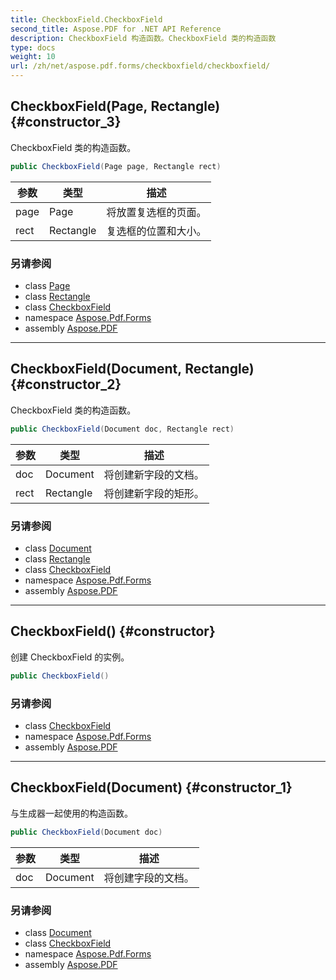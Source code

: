 ```yaml
---
title: CheckboxField.CheckboxField
second_title: Aspose.PDF for .NET API Reference
description: CheckboxField 构造函数。CheckboxField 类的构造函数
type: docs
weight: 10
url: /zh/net/aspose.pdf.forms/checkboxfield/checkboxfield/
---
```

## CheckboxField(Page, Rectangle) {#constructor_3}

CheckboxField 类的构造函数。

```csharp
public CheckboxField(Page page, Rectangle rect)
```

| 参数 | 类型 | 描述 |
| --- | --- | --- |
| page | Page | 将放置复选框的页面。 |
| rect | Rectangle | 复选框的位置和大小。 |

### 另请参阅

* class [Page](../../../aspose.pdf/page/)
* class [Rectangle](../../../aspose.pdf/rectangle/)
* class [CheckboxField](../)
* namespace [Aspose.Pdf.Forms](../../../aspose.pdf.forms/)
* assembly [Aspose.PDF](../../../)

---

## CheckboxField(Document, Rectangle) {#constructor_2}

CheckboxField 类的构造函数。

```csharp
public CheckboxField(Document doc, Rectangle rect)
```

| 参数 | 类型 | 描述 |
| --- | --- | --- |
| doc | Document | 将创建新字段的文档。 |
| rect | Rectangle | 将创建新字段的矩形。 |

### 另请参阅

* class [Document](../../../aspose.pdf/document/)
* class [Rectangle](../../../aspose.pdf/rectangle/)
* class [CheckboxField](../)
* namespace [Aspose.Pdf.Forms](../../../aspose.pdf.forms/)
* assembly [Aspose.PDF](../../../)

---

## CheckboxField() {#constructor}

创建 CheckboxField 的实例。

```csharp
public CheckboxField()
```

### 另请参阅

* class [CheckboxField](../)
* namespace [Aspose.Pdf.Forms](../../../aspose.pdf.forms/)
* assembly [Aspose.PDF](../../../)

---

## CheckboxField(Document) {#constructor_1}

与生成器一起使用的构造函数。

```csharp
public CheckboxField(Document doc)
```

| 参数 | 类型 | 描述 |
| --- | --- | --- |
| doc | Document | 将创建字段的文档。 |

### 另请参阅

* class [Document](../../../aspose.pdf/document/)
* class [CheckboxField](../)
* namespace [Aspose.Pdf.Forms](../../../aspose.pdf.forms/)
* assembly [Aspose.PDF](../../../)